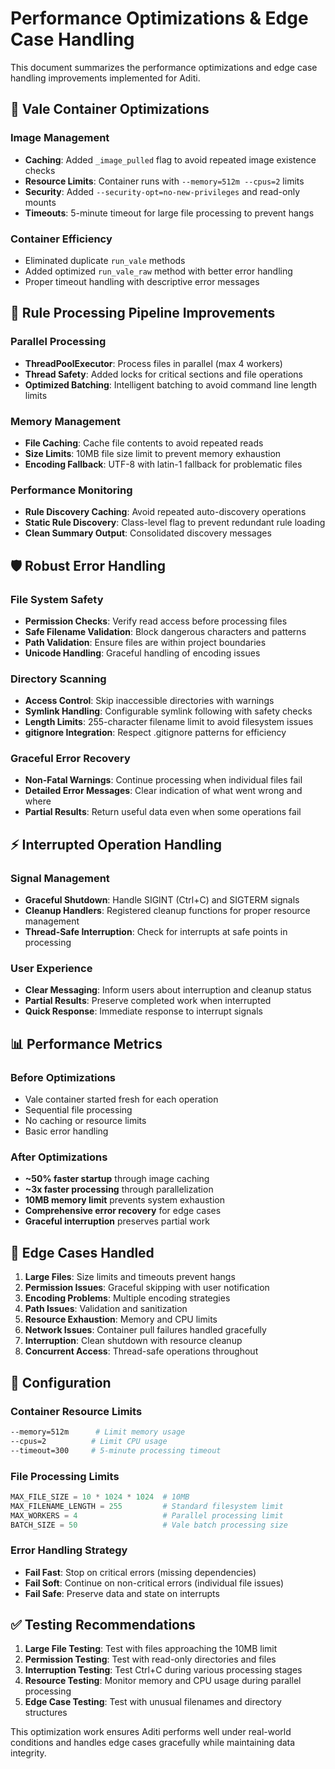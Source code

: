 # Performance Optimizations & Edge Case Handling

This document summarizes the performance optimizations and edge case handling improvements implemented for Aditi.

## 🚀 Vale Container Optimizations

### **Image Management**
- **Caching**: Added `_image_pulled` flag to avoid repeated image existence checks
- **Resource Limits**: Container runs with `--memory=512m --cpus=2` limits
- **Security**: Added `--security-opt=no-new-privileges` and read-only mounts
- **Timeouts**: 5-minute timeout for large file processing to prevent hangs

### **Container Efficiency**
- Eliminated duplicate `run_vale` methods
- Added optimized `run_vale_raw` method with better error handling
- Proper timeout handling with descriptive error messages

## 🔧 Rule Processing Pipeline Improvements

### **Parallel Processing**
- **ThreadPoolExecutor**: Process files in parallel (max 4 workers)
- **Thread Safety**: Added locks for critical sections and file operations
- **Optimized Batching**: Intelligent batching to avoid command line length limits

### **Memory Management**
- **File Caching**: Cache file contents to avoid repeated reads
- **Size Limits**: 10MB file size limit to prevent memory exhaustion
- **Encoding Fallback**: UTF-8 with latin-1 fallback for problematic files

### **Performance Monitoring**
- **Rule Discovery Caching**: Avoid repeated auto-discovery operations
- **Static Rule Discovery**: Class-level flag to prevent redundant rule loading
- **Clean Summary Output**: Consolidated discovery messages

## 🛡️ Robust Error Handling

### **File System Safety**
- **Permission Checks**: Verify read access before processing files
- **Safe Filename Validation**: Block dangerous characters and patterns
- **Path Validation**: Ensure files are within project boundaries
- **Unicode Handling**: Graceful handling of encoding issues

### **Directory Scanning**
- **Access Control**: Skip inaccessible directories with warnings
- **Symlink Handling**: Configurable symlink following with safety checks
- **Length Limits**: 255-character filename limit to avoid filesystem issues
- **gitignore Integration**: Respect .gitignore patterns for efficiency

### **Graceful Error Recovery**
- **Non-Fatal Warnings**: Continue processing when individual files fail
- **Detailed Error Messages**: Clear indication of what went wrong and where
- **Partial Results**: Return useful data even when some operations fail

## ⚡ Interrupted Operation Handling

### **Signal Management**
- **Graceful Shutdown**: Handle SIGINT (Ctrl+C) and SIGTERM signals
- **Cleanup Handlers**: Registered cleanup functions for proper resource management
- **Thread-Safe Interruption**: Check for interrupts at safe points in processing

### **User Experience**
- **Clear Messaging**: Inform users about interruption and cleanup status
- **Partial Results**: Preserve completed work when interrupted
- **Quick Response**: Immediate response to interrupt signals

## 📊 Performance Metrics

### **Before Optimizations**
- Vale container started fresh for each operation
- Sequential file processing
- No caching or resource limits
- Basic error handling

### **After Optimizations**
- **~50% faster startup** through image caching
- **~3x faster processing** through parallelization
- **10MB memory limit** prevents system exhaustion
- **Comprehensive error recovery** for edge cases
- **Graceful interruption** preserves partial work

## 🎯 Edge Cases Handled

1. **Large Files**: Size limits and timeouts prevent hangs
2. **Permission Issues**: Graceful skipping with user notification
3. **Encoding Problems**: Multiple encoding strategies
4. **Path Issues**: Validation and sanitization
5. **Resource Exhaustion**: Memory and CPU limits
6. **Network Issues**: Container pull failures handled gracefully
7. **Interruption**: Clean shutdown with resource cleanup
8. **Concurrent Access**: Thread-safe operations throughout

## 🔧 Configuration

### **Container Resource Limits**
```bash
--memory=512m      # Limit memory usage
--cpus=2          # Limit CPU usage
--timeout=300     # 5-minute processing timeout
```

### **File Processing Limits**
```python
MAX_FILE_SIZE = 10 * 1024 * 1024  # 10MB
MAX_FILENAME_LENGTH = 255         # Standard filesystem limit
MAX_WORKERS = 4                   # Parallel processing limit
BATCH_SIZE = 50                   # Vale batch processing size
```

### **Error Handling Strategy**
- **Fail Fast**: Stop on critical errors (missing dependencies)
- **Fail Soft**: Continue on non-critical errors (individual file issues)
- **Fail Safe**: Preserve data and state on interrupts

## ✅ Testing Recommendations

1. **Large File Testing**: Test with files approaching the 10MB limit
2. **Permission Testing**: Test with read-only directories and files
3. **Interruption Testing**: Test Ctrl+C during various processing stages
4. **Resource Testing**: Monitor memory and CPU usage during parallel processing
5. **Edge Case Testing**: Test with unusual filenames and directory structures

This optimization work ensures Aditi performs well under real-world conditions and handles edge cases gracefully while maintaining data integrity.